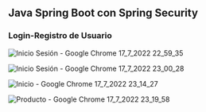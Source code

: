 ## Java Spring Boot con Spring Security 
### Login-Registro de Usuario


![Inicio Sesión - Google Chrome 17_7_2022 22_59_35](https://user-images.githubusercontent.com/88462536/179437507-74f71696-1871-4f88-ba1b-7b0c0ba3c4ff.png)

![Inicio Sesión - Google Chrome 17_7_2022 23_00_28](https://user-images.githubusercontent.com/88462536/179437740-cb156415-c7aa-4425-a7b9-f48e78bfbe2b.png)

![Inicio - Google Chrome 17_7_2022 23_14_27](https://user-images.githubusercontent.com/88462536/179437553-42d63c79-f330-49fe-bef0-c6beb186e8e4.png)

![Producto - Google Chrome 17_7_2022 23_19_58](https://user-images.githubusercontent.com/88462536/179437572-739b203a-58fe-4e45-932d-1ff89b41d25a.png)


